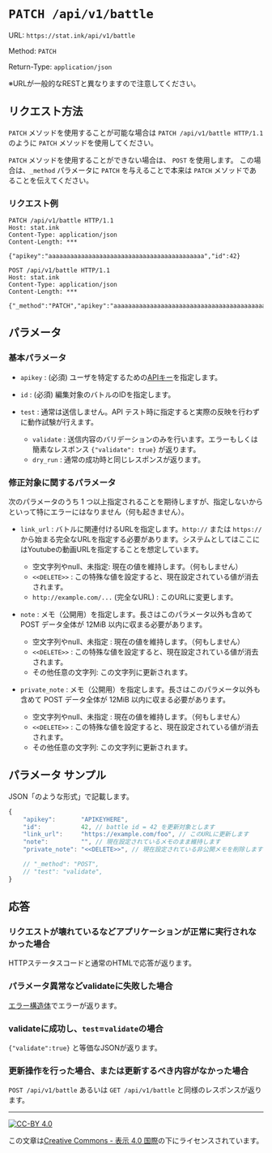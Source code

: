 `PATCH /api/v1/battle`
======================

URL: `https://stat.ink/api/v1/battle`

Method: `PATCH`

Return-Type: `application/json`

※URLが一般的なRESTと異なりますので注意してください。

リクエスト方法
--------------

`PATCH` メソッドを使用することが可能な場合は `PATCH /api/v1/battle HTTP/1.1` のように `PATCH` メソッドを使用してください。

`PATCH` メソッドを使用することができない場合は、 `POST` を使用します。
この場合は、`_method` パラメータに `PATCH` を与えることで本来は `PATCH` メソッドであることを伝えてください。


### リクエスト例 ###

```
PATCH /api/v1/battle HTTP/1.1
Host: stat.ink
Content-Type: application/json
Content-Length: ***

{"apikey":"aaaaaaaaaaaaaaaaaaaaaaaaaaaaaaaaaaaaaaaaaaa","id":42}
```

```
POST /api/v1/battle HTTP/1.1
Host: stat.ink
Content-Type: application/json
Content-Length: ***

{"_method":"PATCH","apikey":"aaaaaaaaaaaaaaaaaaaaaaaaaaaaaaaaaaaaaaaaaaa","id":42}
```


パラメータ
----------

### 基本パラメータ ###

* `apikey` : (必須) ユーザを特定するための[APIキー](structure/apikey.md)を指定します。

* `id` : (必須) 編集対象のバトルのIDを指定します。

* `test` : 通常は送信しません。API テスト時に指定すると実際の反映を行わずに動作試験が行えます。
    - `validate` : 送信内容のバリデーションのみを行います。エラーもしくは簡素なレスポンス `{"validate": true}` が返ります。
    - `dry_run` : 通常の成功時と同じレスポンスが返ります。

### 修正対象に関するパラメータ ###

次のパラメータのうち 1 つ以上指定されることを期待しますが、指定しないからといって特にエラーにはなりません（何も起きません）。

* `link_url` : バトルに関連付けるURLを指定します。`http://` または `https://` から始まる完全なURLを指定する必要があります。システムとしてはここにはYoutubeの動画URLを指定することを想定しています。
    - 空文字列やnull、未指定: 現在の値を維持します。（何もしません）
    - `<<DELETE>>` : この特殊な値を設定すると、現在設定されている値が消去されます。
    - `http://example.com/...` (完全なURL) : このURLに変更します。

* `note` : メモ（公開用）を指定します。長さはこのパラメータ以外も含めて POST データ全体が 12MiB 以内に収まる必要があります。
    - 空文字列やnull、未指定 : 現在の値を維持します。（何もしません）
    - `<<DELETE>>` : この特殊な値を設定すると、現在設定されている値が消去されます。
    - その他任意の文字列: この文字列に更新されます。

* `private_note` : メモ（公開用）を指定します。長さはこのパラメータ以外も含めて POST データ全体が 12MiB 以内に収まる必要があります。
    - 空文字列やnull、未指定 : 現在の値を維持します。（何もしません）
    - `<<DELETE>>` : この特殊な値を設定すると、現在設定されている値が消去されます。
    - その他任意の文字列: この文字列に更新されます。


パラメータ サンプル
-------------------

JSON「のような形式」で記載します。

```js
{
    "apikey":       "APIKEYHERE",
    "id":           42, // battle id = 42 を更新対象とします
    "link_url":     "https://example.com/foo", // このURLに更新します
    "note":         "", // 現在設定されているメモのまま維持します
    "private_note": "<<DELETE>>", // 現在設定されている非公開メモを削除します

    // "_method": "POST",
    // "test": "validate",
}
```

応答
----

### リクエストが壊れているなどアプリケーションが正常に実行されなかった場合 ###

HTTPステータスコードと通常のHTMLで応答が返ります。


### パラメータ異常などvalidateに失敗した場合 ###

[エラー構造体](structure/error.md)でエラーが返ります。

### validateに成功し、`test`=`validate`の場合 ###

`{"validate":true}` と等価なJSONが返ります。

### 更新操作を行った場合、または更新するべき内容がなかった場合 ###

`POST /api/v1/battle` あるいは `GET /api/v1/battle` と同様のレスポンスが返ります。

----

[![CC-BY 4.0](https://stat.ink/static-assets/cc/cc-by.svg)](http://creativecommons.org/licenses/by/4.0/deed.ja)

この文章は[Creative Commons - 表示 4.0 国際](http://creativecommons.org/licenses/by/4.0/deed.ja)の下にライセンスされています。
